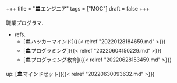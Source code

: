 +++
title = "🏛エンジニア"
tags = ["MOC"]
draft = false
+++

職業プログラマ.

-   refs.
    -   [🏛ハッカーマインド]({{< relref "20220128184659.md" >}})
    -   [🏛プログラミング]({{< relref "20220604150229.md" >}})
    -   [🏛プログラミング教育]({{< relref "20220628153459.md" >}})

up: [🏛マインドセット]({{< relref "20220630093632.md" >}})
